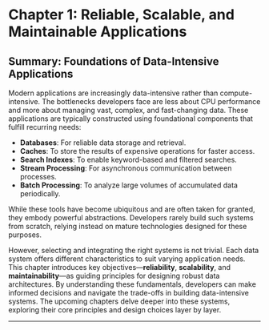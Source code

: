 # Chapter 1: Reliable, Scalable, and Maintainable Applications


## Summary: Foundations of Data-Intensive Applications

Modern applications are increasingly data-intensive rather than compute-intensive. The bottlenecks developers face are less about CPU performance and more about managing vast, complex, and fast-changing data. These applications are typically constructed using foundational components that fulfill recurring needs:

- **Databases**: For reliable data storage and retrieval.
- **Caches**: To store the results of expensive operations for faster access.
- **Search Indexes**: To enable keyword-based and filtered searches.
- **Stream Processing**: For asynchronous communication between processes.
- **Batch Processing**: To analyze large volumes of accumulated data periodically.

While these tools have become ubiquitous and are often taken for granted, they embody powerful abstractions. Developers rarely build such systems from scratch, relying instead on mature technologies designed for these purposes.

However, selecting and integrating the right systems is not trivial. Each data system offers different characteristics to suit varying application needs. This chapter introduces key objectives—**reliability**, **scalability**, and **maintainability**—as guiding principles for designing robust data architectures. By understanding these fundamentals, developers can make informed decisions and navigate the trade-offs in building data-intensive systems. The upcoming chapters delve deeper into these systems, exploring their core principles and design choices layer by layer.

------
